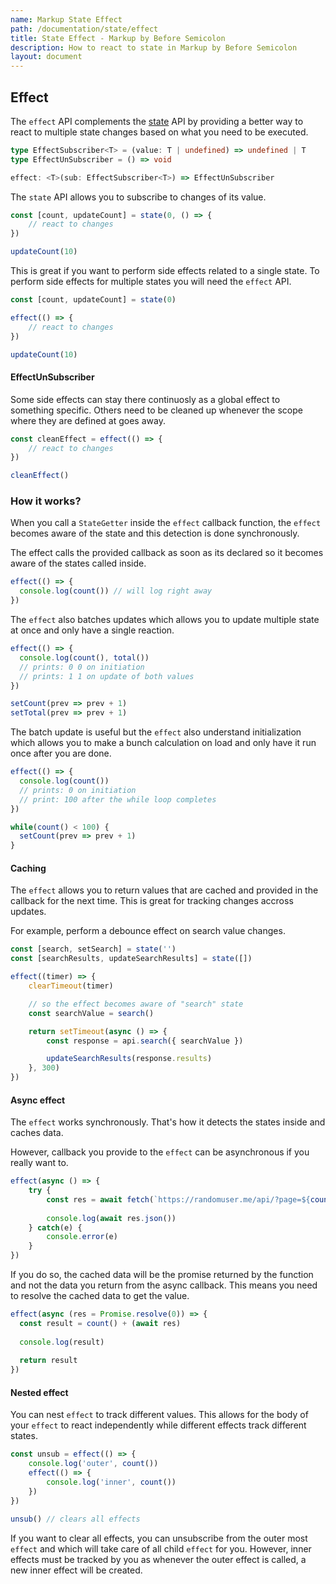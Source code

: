 ```yaml
---
name: Markup State Effect
path: /documentation/state/effect
title: State Effect - Markup by Before Semicolon
description: How to react to state in Markup by Before Semicolon
layout: document
---
```


## Effect

The `effect` API complements the [state](./define-state.md) API by providing a better way to react to multiple state changes based on what you need to be executed.

```typescript
type EffectSubscriber<T> = (value: T | undefined) => undefined | T
type EffectUnSubscriber = () => void

effect: <T>(sub: EffectSubscriber<T>) => EffectUnSubscriber
```

The `state` API allows you to subscribe to changes of its value.

```javascript
const [count, updateCount] = state(0, () => {
    // react to changes
})

updateCount(10)
```

This is great if you want to perform side effects related to a single state. To perform side effects for multiple states you will need the `effect` API.

```javascript
const [count, updateCount] = state(0)

effect(() => {
    // react to changes
})

updateCount(10)
```

#### EffectUnSubscriber

Some side effects can stay there continuosly as a global effect to something specific. Others need to be cleaned up whenever the scope where they are defined at goes away.

```javascript
const cleanEffect = effect(() => {
    // react to changes
})

cleanEffect()
```

### How it works?

When you call a `StateGetter` inside the `effect` callback function, the `effect` becomes aware of the state and this detection is done synchronously.

The effect calls the provided callback as soon as its declared so it becomes aware of the states called inside.

```javascript
effect(() => {
  console.log(count()) // will log right away
})
```

The `effect` also batches updates which allows you to update multiple state at once and only have a single reaction.

```javascript
effect(() => {
  console.log(count(), total()) 
  // prints: 0 0 on initiation
  // prints: 1 1 on update of both values
})

setCount(prev => prev + 1)
setTotal(prev => prev + 1)
```

The batch update is useful but the `effect` also understand initialization which allows you to make a bunch calculation on load and only have it run once after you are done.

```javascript
effect(() => {
  console.log(count())
  // prints: 0 on initiation
  // print: 100 after the while loop completes
})

while(count() < 100) {
  setCount(prev => prev + 1)
}
```

#### Caching

The `effect` allows you to return values that are cached and provided in the callback for the next time. This is great for tracking changes accross updates.

For example, perform a debounce effect on search value changes.

```javascript
const [search, setSearch] = state('')
const [searchResults, updateSearchResults] = state([])

effect((timer) => {
    clearTimeout(timer)

    // so the effect becomes aware of "search" state
    const searchValue = search()

    return setTimeout(async () => {
        const response = api.search({ searchValue })

        updateSearchResults(response.results)
    }, 300)
})
```

#### Async effect

The `effect` works synchronously. That's how it detects the states inside and caches data.

However, callback you provide to the `effect` can be asynchronous if you really want to.

```javascript
effect(async () => {
    try {
        const res = await fetch(`https://randomuser.me/api/?page=${count()}&results=10&seed=markup`);
        
        console.log(await res.json())
    } catch(e) {
        console.error(e)
    }
})
```

If you do so, the cached data will be the promise returned by the function and not the data you return from the async callback. This means you need to resolve the cached data to get the value.

```javascript
effect(async (res = Promise.resolve(0)) => {
  const result = count() + (await res)
  
  console.log(result)
  
  return result
})
```

#### Nested effect

You can nest `effect` to track different values. This allows for the body of your `effect` to react independently while different effects track different states.

```javascript
const unsub = effect(() => {
    console.log('outer', count())
    effect(() => {
        console.log('inner', count())
    })
})

unsub() // clears all effects
```

If you want to clear all effects, you can unsubscribe from the outer most `effect` and which will take care of all child `effect` for you. However, inner effects must be tracked by you as whenever the outer effect is called, a new inner effect will be created.


